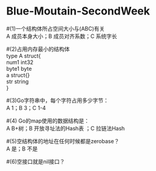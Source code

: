 # Blue-Moutain-SecondWeek
#(1)一个结构体所占空间大小与(ABC)有关  
  A 成员本身大小；B 成员对齐系数；C 系统字长  

#(2)占用内存最小的结构体  
type A struct{  
  num1 int32  
  byte1 byte  
  a struct{}  
  str string  
}  

#(3)Go字符串中，每个字符占用多少字节：  
A 1；B 3；C 1-4  

#(4) Go的map使用的数据结构是：  
  A B+树；B 开放寻址法的Hash表 ；C 拉链法Hash  

#(5)空结构体的地址在任何时候都是zerobase？  
  A 是；B 不是  

#(6)空接口就是nil接口？  
